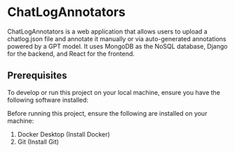 # ChatLogAnnotators

ChatLogAnnotators is a web application that allows users to upload a chatlog.json file and annotate it manually or via auto-generated annotations powered by a GPT model. It uses MongoDB as the NoSQL database, Django for the backend, and React for the frontend.

## <b> Prerequisites </b>
To develop or run this project on your local machine, ensure you have the following software installed:

Before running this project, ensure the following are installed on your machine:

1. Docker Desktop (Install Docker)
2. Git (Install Git)



